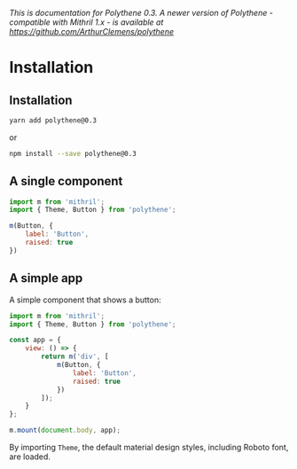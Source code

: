 _This is documentation for Polythene 0.3. A newer version of Polythene - compatible with Mithril 1.x - is available at https://github.com/ArthurClemens/polythene_

# Installation


## Installation

~~~bash
yarn add polythene@0.3
~~~

or

~~~bash
npm install --save polythene@0.3
~~~

## A single component

~~~javascript
import m from 'mithril';
import { Theme, Button } from 'polythene';

m(Button, {
    label: 'Button',
    raised: true
})
~~~


## A simple app

A simple component that shows a button:

~~~javascript
import m from 'mithril';
import { Theme, Button } from 'polythene';

const app = {
    view: () => {
        return m('div', [
            m(Button, {
                label: 'Button',
                raised: true
            })
        ]);
    }
};

m.mount(document.body, app);
~~~

By importing `Theme`, the default material design styles, including Roboto font, are loaded.

